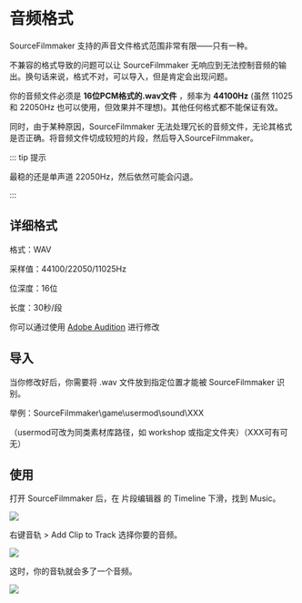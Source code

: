# 音频格式

SourceFilmmaker 支持的声音文件格式范围非常有限——只有一种。

不兼容的格式导致的问题可以让 SourceFilmmaker 无响应到无法控制音频的输出。换句话来说，格式不对，可以导入，但是肯定会出现问题。

你的音频文件必须是 **16位PCM格式的.wav文件** ，频率为 **44100Hz** (虽然 11025 和 22050Hz 也可以使用，但效果并不理想)。其他任何格式都不能保证有效。

同时，由于某种原因，SourceFilmmaker 无法处理冗长的音频文件，无论其格式是否正确。将音频文件切成较短的片段，然后导入SourceFilmmaker。

::: tip 提示

最稳的还是单声道 22050Hz，然后依然可能会闪退。

:::

## 详细格式

格式：WAV

采样值：44100/22050/11025Hz

位深度：16位

长度：30秒/段

你可以通过使用 [Adobe Audition](https://baike.baidu.com/item/Adobe%20Audition/6782463?fr=aladdin) 进行修改

## 导入

当你修改好后，你需要将 .wav 文件放到指定位置才能被 SourceFilmmaker 识别。

举例：SourceFilmmaker\game\usermod\sound\XXX

（usermod可改为同类素材库路径，如 workshop 或指定文件夹）（XXX可有可无）

## 使用

打开 SourceFilmmaker 后，在 片段编辑器 的 Timeline 下滑，找到 Music。

![](https://img.imgdb.cn/item/6028b764d2a061fec7c562a2.jpg)

右键音轨 > Add Clip to Track 选择你要的音频。

![](https://img.imgdb.cn/item/6028b77ad2a061fec7c56d50.jpg)

这时，你的音轨就会多了一个音频。

![](https://img.imgdb.cn/item/6028b791d2a061fec7c57ae5.jpg)